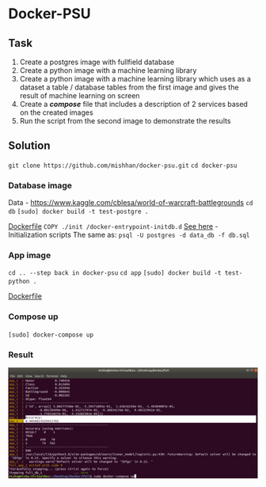 # Docker-PSU

## Task

1.  Create a postgres image with fullfield database
2.  Create a python image with a machine learning library
3.  Create a python image with a machine learning library which uses as a dataset a table / database tables from the first image and gives the result of machine learning on screen
4.  Create a **_compose_** file that includes a description of 2 services based on the created images
5.  Run the script from the second image to demonstrate the results

## Solution

`git clone https://github.com/mishhan/docker-psu.git`
`cd docker-psu`

### Database image

Data - https://www.kaggle.com/cblesa/world-of-warcraft-battlegrounds
`cd db`
`[sudo] docker build -t test-postgre .`

[Dockerfile](./db/Dockerfile)
`COPY ./init /docker-entrypoint-initdb.d`
[See here](https://hub.docker.com/_/postgres) - Initialization scripts
The same as: `psql -U postgres -d data_db -f db.sql`

### App image

`cd .. --step back in docker-psu`
`cd app`
`[sudo] docker build -t test-python .`

[Dockerfile](./app/Dockerfile)

### Compose up

`[sudo] docker-compose up`

### Result

![Result](./result.png)
